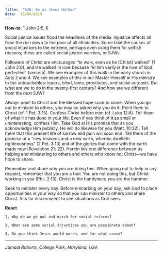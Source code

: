 ```yaml
---
title:  "SJW: So as Jesus Walked"
date:  18/09/2019
---
```


**How-to**: 1 John 2:5, 6

Social justice issues flood the headlines of the media. Injustice affects all from the rich down to the poor of all ethnicities. Some take the causes of social injustices to the extreme, perhaps even using them for selfish reasons; these are called social justice warriors, or SJWs.

Followers of Christ are encouraged “to walk, even as he [Christ] walked” (1 John 2:6), and He walked in love because “in him verily is the love of God perfected” (verse 5). We see examples of this walk in the early church in Acts 2 and 4. We see examples of this in our Master Himself in His ministry to the untouchables: lepers, blind, lame, prostitutes, and social outcasts. But what are we to do in the twenty-first century? And how are we different from the next SJW?

Always point to Christ and the blessed hope soon to come. When you go out to minister to others, you may be asked why you do it. Point them to Christ (cf. 1 Pet. 3:15). Confess Christ before men (cf. Luke 12:8). Tell them of what He has done in your life. Even if you think of it as small or uninteresting, confess Him. Take God at His promise that as you acknowledge Him publicly, He will do likewise for you (Matt. 10:32). Tell them that this present life of sorrow and pain will soon end. Tell them of the promise of a “new heavens and a new earth, wherein dwelleth righteousness” (2 Pet. 3:13) and of the glories that come with the earth made new (Revelation 21; 22). Herein lies one difference between us helping and ministering to others and others who know not Christ—we have hope to share.

Remember and share why you are doing this. When going out to help in any respect, remember that you are a tool. You are not doing this, but Christ working in you (Phil. 2:13). Christ is the handyman; you are the hammer.

Seek to minister every day. Before embarking on your day, ask God to place opportunities in your way so that you can minister to others and share Christ. Ask for discernment to see situations as God sees.

**React**

`1. Why do we go out and march for social reforms?`

`2. What are some social injustices you are passionate about?`

`3. Do you think Jesus would march, and for what cause?`

---

_Jamaal Roberts, College Park, Maryland, USA_